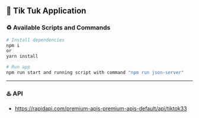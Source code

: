 ## :ghost: Tik Tuk Application

### :recycle: Available Scripts and Commands

```bash
# Install dependencies
npm i
or
yarn install
```

```bash
# Run app
npm run start and running script with command "npm run json-server"
```

---

### :hotsprings: API

- https://rapidapi.com/premium-apis-premium-apis-default/api/tiktok33
